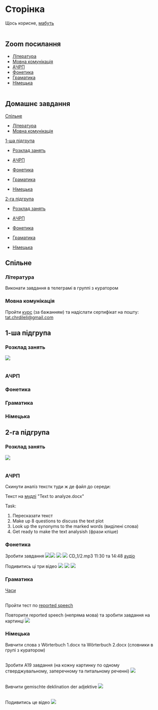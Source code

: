 # Сторінка
Щось корисне, [мабуть](https://www.youtube.com/watch?v=GFz6KqZurFY) <br> <br>

## Zoom посилання
* [Література](http://krnu.org/mod/url/view.php?id=24220)
* [Мовна комунікація](http://krnu.org/mod/url/view.php?id=29313)
* [АЧРП](http://krnu.org/mod/url/view.php?id=29123)
* [Фонетика](http://krnu.org/mod/url/view.php?id=45463)
* [Граматика](http://krnu.org/mod/url/view.php?id=29200)
* [Німецька](http://krnu.org/mod/url/view.php?id=29221) <br> <br>

## Домашнє завдання

[Спільне](#спільне)
* [Література](#література)
* [Мовна комунікація](#мовна-комунікація) <br>

[1-ша підгрупа](#1-ша-підгрупа)
* [Розклад занять](#розклад-занять) <br>

* [АЧРП](#ачрп)
* [Фонетика](#фонетика)
* [Граматика](#граматика)
* [Німецька](#німецька) <br>

[2-га підгрупа](#2-га-підгрупа)
* [Розклад занять](#розклaд-занять) <br>

* [АЧРП](#ачpп)
* [Фонетика](#фонетикa)
* [Граматика](#граматикa)
* [Німецька](#німецькa)

## Спільне
### Література
Виконати завдання в телеграмі в группі з куратором

### Мовна комунікація
Пройти [курс](https://prometheus.org.ua/prometheus-free/resisting-media-manipulation/) (за бажанням) та надіслати сертифікат на пошту: tat.chrdileli@gmail.com

## 1-ша підгрупа

### Розклад занять
![](img/tt1.jpg) <br> <br>

### АЧРП

### Фонетика

### Граматика

### Німецька

## 2-га підгрупа

### Розклaд занять
![](img/tt2.jpg) <br> <br>

### АЧPП
Скинути аналіз текстк туди ж де файл до середи: <br>

Текст на [мудлі](http://krnu.org/mod/assign/view.php?id=24868) "Text to analyze.docx"

Task:
1. Пересказати текст
2. Make up 8 questions to discuss the text plot
3. Look up the synonyms to the marked words (виділені слова)
4. Get ready to make the text analysish (фрази кліше)

### Фонетикa
Зробити завдання ![](img/fn2-1.jpg)![](img/fn2-2.jpg) ![](img/fn2-3.jpg) ![](img/fn2-4.jpg) CD\_1/2.mp3 11:30 та 14:48 [аудіо](https://drive.google.com/drive/mobile/folders/1wS6gswOli-StjoNAvlZ7RwPoZV7mU7x8)

Подивитись ці три відео [![](https://i.ytimg.com/vi/5_VEdaRDHvQ/maxresdefault.jpg)](https://m.youtube.com/watch?v=5_VEdaRDHvQ) [![](https://i.ytimg.com/vi/-m-gudHhLxc/maxresdefault.jpg?sqp=-oaymwEmCIAKENAF8quKqQMa8AEB-AHcCIAC0AWKAgwIABABGEEgYShyMA8=&rs=AOn4CLCphE93fGM9xw_hsAB7y_ENcQp1xg)](https://m.youtube.com/watch?v=-m-gudHhLxc) [![](https://i.ytimg.com/vi_webp/4KDkHvvksAE/maxresdefault.webp)](https://m.youtube.com/watch?v=4KDkHvvksAE)

### Граматикa
[Часи](https://grammarway.com/ua/all-verb-tenses) <br> <br>

Пройти тест по [reported speech](http://krnu.org/mod/quiz/view.php?id=20635)


Повторити reported speech (непряма мова) та зробити завдання на картинці ![](img/gr2-1.jpg)

### Німецькa
Вивчити слова з Wörterbuch 1.docx та Wörterbuch 2.docx (словники в групі з куратором) <br> <br>

Зробити A19 завдання (на кожну картинку по одному стверджувальному, заперечному та питальному реченні) ![](img/n2-1.jpg) <br> <br>

Вивчити gemischte deklination der adjektive ![](img/n2-2.jpg) <br> <br>

Подивитись це відео
[![](https://i.ytimg.com/vi_webp/11RkG5BUgxA/maxresdefault.webp?v=65bd73e4)](https://youtu.be/11RkG5BUgxA?si=W86THsy9JXRxpMbM)


